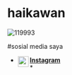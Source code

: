 # haikawan
![119993](https://user-images.githubusercontent.com/93065795/161187470-681e3edd-8151-46ab-affa-d32425808900.gif)


#sosial media saya 
* [<img alt="arkanyakuza Instagram" align="left" width="24px" src="https://cdn.jsdelivr.net/npm/simple-icons@v3/icons/Instagram.svg" /><b>Instagram</b>](https://www.instagram.com/arkan_oi)<br>*

